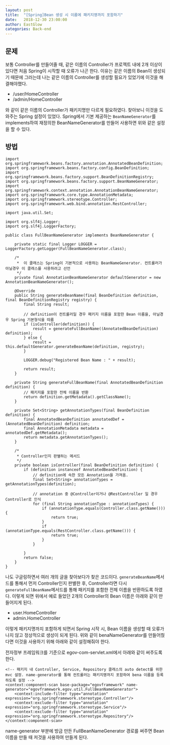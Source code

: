 ```yaml
---
layout: post
title:  "[Spring]Bean 생성 시 이름에 패키지명까지 포함하기"
date:   2018-12-30 23:00:00
author: EastGlow
categories: Back-end
---
```

## 문제

보통 Controller를 만들어줄 때, 같은 이름의 Controller가 프로젝트 내에 2개 이상이 있다면 처음 Spring이 시작할 때 오류가 나곤 한다. 이유는 같은 이름의 Bean이 생성되기 때문에 그러는데 나는 같은 이름의 Controller를 생성할 필요가 있었기에 이것을 해결해야했다.

- /user/HomeController
- /admin/HomeController

와 같이 같은 이름의 Controller가 패키지명만 다르게 필요하였다. 찾아보니 이것을 도와주는 Spring 설정이 있었다. Spring에서 기본 제공하는 `BeanNameGenerator`를 implements하여 재정의한 BeanNameGenerator를 만들어 사용하면 위와 같은 설정을 할 수 있다.

## 방법

```
import org.springframework.beans.factory.annotation.AnnotatedBeanDefinition;
import org.springframework.beans.factory.config.BeanDefinition;
import org.springframework.beans.factory.support.BeanDefinitionRegistry;
import org.springframework.beans.factory.support.BeanNameGenerator;
import org.springframework.context.annotation.AnnotationBeanNameGenerator;
import org.springframework.core.type.AnnotationMetadata;
import org.springframework.stereotype.Controller;
import org.springframework.web.bind.annotation.RestController;

import java.util.Set;

import org.slf4j.Logger;
import org.slf4j.LoggerFactory;

public class FullBeanNameGenerator implements BeanNameGenerator {

    private static final Logger LOGGER = LoggerFactory.getLogger(FullBeanNameGenerator.class);

    /*
     *  이 클래스는 Spring이 기본적으로 사용하는 BeanNameGenerator. 컨트롤러가 아닐경우 이 클래스를 사용하려고 선언
     */
    private final AnnotationBeanNameGenerator defaultGenerator = new AnnotationBeanNameGenerator();
    
    @Override
    public String generateBeanName(final BeanDefinition definition, final BeanDefinitionRegistry registry) {    
        final String result;
        
        // definition이 컨트롤러일 경우 패키지 이름을 포함한 Bean 이름을, 아닐경우 Spring 기본형식을 따름
        if (isController(definition)) {
            result = generateFullBeanName((AnnotatedBeanDefinition) definition);
        } else {
            result = this.defaultGenerator.generateBeanName(definition, registry);
        }

        LOGGER.debug("Registered Bean Name : " + result);

        return result;
    }

    private String generateFullBeanName(final AnnotatedBeanDefinition definition) {
        // 패키지를 포함한 전체 이름을 반환
        return definition.getMetadata().getClassName();
    }

    private Set<String> getAnnotationTypes(final BeanDefinition definition) {
        final AnnotatedBeanDefinition annotatedDef = (AnnotatedBeanDefinition) definition;
        final AnnotationMetadata metadata = annotatedDef.getMetadata();
        return metadata.getAnnotationTypes();
    }

    /*
     * Controller인지 판별하는 메서드
     */
    private boolean isController(final BeanDefinition definition) {
        if (definition instanceof AnnotatedBeanDefinition) {            
            // definition에 속한 모든 Annotation을 가져옴.
            final Set<String> annotationTypes = getAnnotationTypes(definition);
            
            // annotation 중 @Controller이거나 @RestController 일 경우 Controller로 인식
            for (final String annotationType : annotationTypes) {
                if (annotationType.equals(Controller.class.getName())) {
                    return true;
                }
                if (annotationType.equals(RestController.class.getName())) {
                    return true;
                }
            }

        }
        return false;
    }
}
```

나도 구글링하면서 여러 개의 글을 찾아보다가 찾은 코드이다. `generateBeanName`메서드를 통해서 먼저 Controller인지 판별한 후, Controller라면 다시 `generateFullBeanName`메서드를 통해 패키지를 포함한 전체 이름을 반환하도록 하였다. 이렇게 되면 위에서 예로 들었던 2개의 Controller의 Bean 이름은 아래와 같이 만들어지게 된다.

- user.HomeController
- admin.HomeController

이렇게 패키지명까지 포함하게 되면서 Spring 시작 시, Bean 이름을 생성할 때 오류가 나지 않고 정상적으로 생성이 되게 된다. 위와 같이 benaNameGenerator를 만들어줬다면 이것을 사용하기 위해 아래와 같이 설정해줘야 한다.

전자정부 프레임워크를 기준으로 egov-com-servlet.xml에서 아래와 같이 써주도록 한다.

```
<!-- 패키지 내 Controller, Service, Repository 클래스의 auto detect를 위한 mvc 설정. name-generator를 통해 컨트롤러는 패키지명까지 포함하여 bena 이름을 등록하도록 설정 -->
<context:component-scan base-package="egovframework" name-generator="egovframework.egov.util.FullBeanNameGenerator">
    <context:include-filter type="annotation" expression="org.springframework.stereotype.Controller"/>
    <context:exclude-filter type="annotation" expression="org.springframework.stereotype.Service"/>
    <context:exclude-filter type="annotation" expression="org.springframework.stereotype.Repository"/>
</context:component-scan>
```

name-generator 부분에 방금 만든 FullBeanNameGenerator 경로를 써주면 Bean 이름을 만들 때 저것을 사용하여 만들게 된다.
